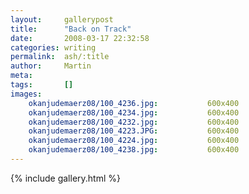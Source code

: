 ```yaml
---
layout:     gallerypost
title:      "Back on Track"
date:       2008-03-17 22:32:58
categories: writing
permalink:  ash/:title
author:     Martin
meta:
tags:       []
images:
    okanjudemaerz08/100_4236.jpg:           600x400
    okanjudemaerz08/100_4234.jpg:           600x400
    okanjudemaerz08/100_4232.jpg:           600x400
    okanjudemaerz08/100_4223.JPG:           600x400
    okanjudemaerz08/100_4224.jpg:           600x400
    okanjudemaerz08/100_4238.jpg:           600x400
---
```


{% include gallery.html %}
